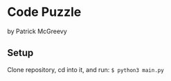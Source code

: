 # Code Puzzle
by Patrick McGreevy

## Setup
Clone repository, cd into it, and run:
`$ python3 main.py`
